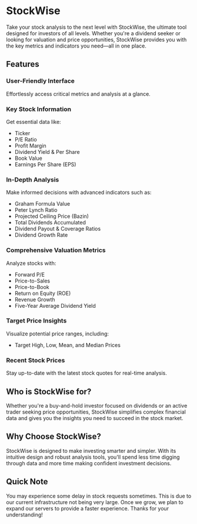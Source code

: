 # StockWise

Take your stock analysis to the next level with StockWise, the ultimate tool designed for investors of all levels. Whether you're a dividend seeker or looking for valuation and price opportunities, StockWise provides you with the key metrics and indicators you need—all in one place.

## Features

### User-Friendly Interface

Effortlessly access critical metrics and analysis at a glance.

### Key Stock Information

Get essential data like:

- Ticker
- P/E Ratio
- Profit Margin
- Dividend Yield & Per Share
- Book Value
- Earnings Per Share (EPS)

### In-Depth Analysis

Make informed decisions with advanced indicators such as:

- Graham Formula Value
- Peter Lynch Ratio
- Projected Ceiling Price (Bazin)
- Total Dividends Accumulated
- Dividend Payout & Coverage Ratios
- Dividend Growth Rate

### Comprehensive Valuation Metrics

Analyze stocks with:

- Forward P/E
- Price-to-Sales
- Price-to-Book
- Return on Equity (ROE)
- Revenue Growth
- Five-Year Average Dividend Yield

### Target Price Insights

Visualize potential price ranges, including:

- Target High, Low, Mean, and Median Prices

### Recent Stock Prices

Stay up-to-date with the latest stock quotes for real-time analysis.

## Who is StockWise for?

Whether you're a buy-and-hold investor focused on dividends or an active trader seeking price opportunities, StockWise simplifies complex financial data and gives you the insights you need to succeed in the stock market.

## Why Choose StockWise?

StockWise is designed to make investing smarter and simpler. With its intuitive design and robust analysis tools, you'll spend less time digging through data and more time making confident investment decisions.

## Quick Note

You may experience some delay in stock requests sometimes. This is due to our current infrastructure not being very large. Once we grow, we plan to expand our servers to provide a faster experience. Thanks for your understanding!
